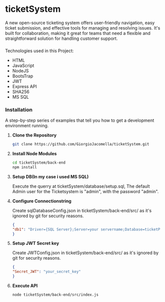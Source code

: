 # ticketSystem
A new open-source ticketing system offers user-friendly navigation, easy ticket submission, and effective tools for managing and resolving issues. It's built for collaboration, making it great for teams that need a flexible and straightforward solution for handling customer support.

###
Technologies used in this Project:
- HTML
- JavaScript
- NodeJS
- BootsTrap
- JWT
- Express API
- SHA256
- MS SQL

### Installation

A step-by-step series of examples that tell you how to get a development environment running.

1. **Clone the Repository**

   ```bash
   git clone https://github.com/GiorgioJacomella/ticketSystem.git
   ```

2. **Install Node Modules**
   ```bash
   cd ticketSystem/back-end
   npm install
   ```
3. **Setup DB(In my case i used MS SQL)**
   
   Execute the querry at ticketSystem/database/setup.sql, The default Admin user for the Ticketsystem is "admin", with the password "admin".
4. **Configure Connectionstring**
   
    Create sqlDatabaseConfig.json in ticketSystem/back-end/src/ as it's ignored by git for security reasons. 
    ```json
    {
    "db1": "Driver={SQL Server};Server=your servername;Database=ticketProject;UserId=databaseuser;Password=12345;Encrypt=no;TrustServerCertificate=no;"
    }
    ```
5. **Setup JWT Secret key**
   
   Create JWTConfig.json in ticketSystem/back-end/src/ as it's ignored by git for security reasons.
    ```json
    {
    "Secret_JWT": "your_secret_key"
    }
    ```
6. **Execute API**
    ```bash
    node ticketSystem/back-end/src/index.js
    ```

